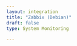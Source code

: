 ```yaml
---
layout: integration 
title: "Zabbix (Debian)"
draft: false
type: System Monitoring

---
```


<!-- docs-include _integrations/agent-common/install/remote-installation.md:::SOURCE_SYSTEM_NAME=Zabbix:::PLATFORM_NAME=Debian:::PLATFORM_LOWER=debian -->

<!-- section-separator -->

<!-- docs-include _integrations/agent-common/configure-agent/zabbix.md -->
	
<!-- section-separator -->

<!-- docs-include _integrations/agent-common/start-and-summary/generic.md:::SOURCE_SYSTEM_NAME=Zabbix:::PLATFORM=debian -->
